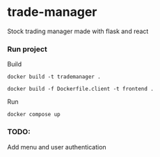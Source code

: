# trade-manager
Stock trading manager made with flask and react

### Run project
Build

`docker build -t trademanager .`

`docker build -f Dockerfile.client -t frontend .`

Run

`docker compose up`

### TODO:
Add menu and user authentication
